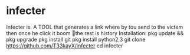 # infecter
Infecter is. A TOOL that generates a link where by tou send to the victem then once he click it boom 🤞the rest is history
Installation:
pkg update && pkg upgrade
pkg install git
pkg install python2,3
git clone https://github.com/T33kayX/infecter
cd infecter
 
